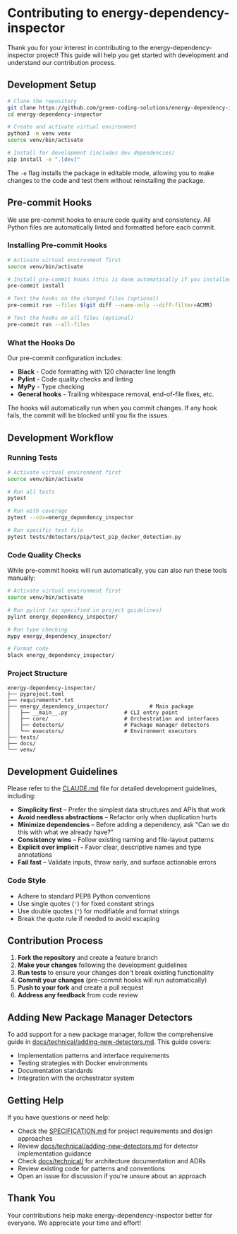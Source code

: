 # Contributing to energy-dependency-inspector

Thank you for your interest in contributing to the energy-dependency-inspector project! This guide will help you get started with development and understand our contribution process.

## Development Setup

```bash
# Clone the repository
git clone https://github.com/green-coding-solutions/energy-dependency-inspector
cd energy-dependency-inspector

# Create and activate virtual environment
python3 -m venv venv
source venv/bin/activate

# Install for development (includes dev dependencies)
pip install -e ".[dev]"
```

The `-e` flag installs the package in editable mode, allowing you to make changes to the code and test them without reinstalling the package.

## Pre-commit Hooks

We use pre-commit hooks to ensure code quality and consistency. All Python files are automatically linted and formatted before each commit.

### Installing Pre-commit Hooks

```bash
# Activate virtual environment first
source venv/bin/activate

# Install pre-commit hooks (this is done automatically if you installed dev dependencies)
pre-commit install

# Test the hooks on the changed files (optional)
pre-commit run --files $(git diff --name-only --diff-filter=ACMR)

# Test the hooks on all files (optional)
pre-commit run --all-files
```

### What the Hooks Do

Our pre-commit configuration includes:

- **Black** - Code formatting with 120 character line length
- **Pylint** - Code quality checks and linting
- **MyPy** - Type checking
- **General hooks** - Trailing whitespace removal, end-of-file fixes, etc.

The hooks will automatically run when you commit changes. If any hook fails, the commit will be blocked until you fix the issues.

## Development Workflow

### Running Tests

```bash
# Activate virtual environment first
source venv/bin/activate

# Run all tests
pytest

# Run with coverage
pytest --cov=energy_dependency_inspector

# Run specific test file
pytest tests/detectors/pip/test_pip_docker_detection.py
```

### Code Quality Checks

While pre-commit hooks will run automatically, you can also run these tools manually:

```bash
# Activate virtual environment first
source venv/bin/activate

# Run pylint (as specified in project guidelines)
pylint energy_dependency_inspector/

# Run type checking
mypy energy_dependency_inspector/

# Format code
black energy_dependency_inspector/
```

### Project Structure

```plain
energy-dependency-inspector/
├── pyproject.toml
├── requirements*.txt
├── energy_dependency_inspector/             # Main package
│   ├── __main__.py                  # CLI entry point
│   ├── core/                        # Orchestration and interfaces
│   ├── detectors/                   # Package manager detectors
│   └── executors/                   # Environment executors
├── tests/
├── docs/
└── venv/
```

## Development Guidelines

Please refer to the [CLAUDE.md](./CLAUDE.md) file for detailed development guidelines, including:

- **Simplicity first** – Prefer the simplest data structures and APIs that work
- **Avoid needless abstractions** – Refactor only when duplication hurts
- **Minimize dependencies** – Before adding a dependency, ask "Can we do this with what we already have?"
- **Consistency wins** – Follow existing naming and file-layout patterns
- **Explicit over implicit** – Favor clear, descriptive names and type annotations
- **Fail fast** – Validate inputs, throw early, and surface actionable errors

### Code Style

- Adhere to standard PEP8 Python conventions
- Use single quotes (`'`) for fixed constant strings
- Use double quotes (`"`) for modifiable and format strings
- Break the quote rule if needed to avoid escaping

## Contribution Process

1. **Fork the repository** and create a feature branch
2. **Make your changes** following the development guidelines
3. **Run tests** to ensure your changes don't break existing functionality
4. **Commit your changes** (pre-commit hooks will run automatically)
5. **Push to your fork** and create a pull request
6. **Address any feedback** from code review

## Adding New Package Manager Detectors

To add support for a new package manager, follow the comprehensive guide in [docs/technical/adding-new-detectors.md](./docs/technical/adding-new-detectors.md). This guide covers:

- Implementation patterns and interface requirements
- Testing strategies with Docker environments
- Documentation standards
- Integration with the orchestrator system

## Getting Help

If you have questions or need help:

- Check the [SPECIFICATION.md](./SPECIFICATION.md) for project requirements and design approaches
- Review [docs/technical/adding-new-detectors.md](./docs/technical/adding-new-detectors.md) for detector implementation guidance
- Check [docs/technical/](./docs/technical/) for architecture documentation and ADRs
- Review existing code for patterns and conventions
- Open an issue for discussion if you're unsure about an approach

## Thank You

Your contributions help make energy-dependency-inspector better for everyone. We appreciate your time and effort!
